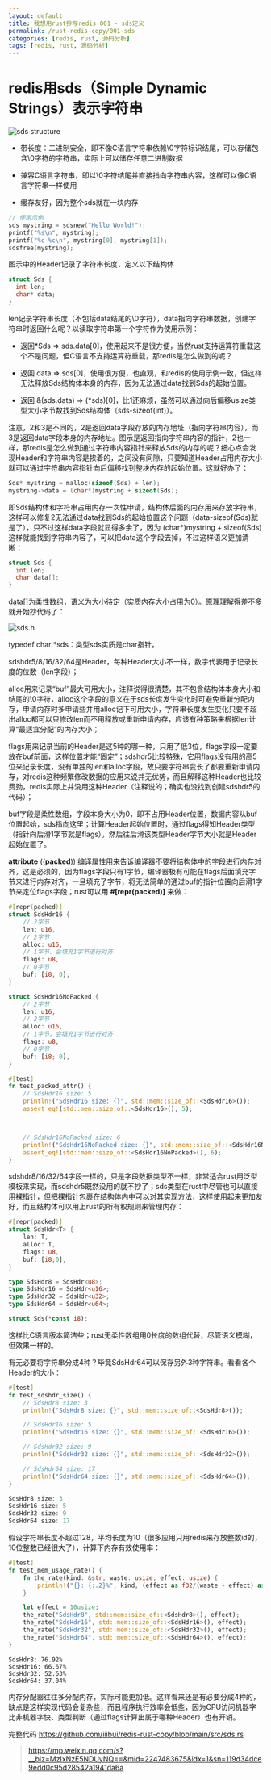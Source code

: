 ```yaml
---
layout: default
title: 我想用rust抄写redis 001 - sds定义
permalink: /rust-redis-copy/001-sds
categories: [redis, rust, 源码分析]
tags: [redis, rust, 源码分析]
---
```


# redis用sds（Simple Dynamic Strings）表示字符串

![sds structure](/imgs/rust-redis-copy-001-sds/sds.png)

  - 带长度：二进制安全，即不像C语言字符串依赖\0字符标识结尾，可以存储包含\0字符的字符串，实际上可以储存任意二进制数据

  - 兼容C语言字符串，即以\0字符结尾并直接指向字符串内容，这样可以像C语言字符串一样使用

  - 缓存友好，因为整个sds就在一块内存

```c
// 使用示例 
sds mystring = sdsnew("Hello World!"); 
printf("%s\n", mystring); 
printf("%c %c\n", mystring[0], mystring[1]); 
sdsfree(mystring);
```

图示中的Header记录了字符串长度，定义以下结构体

```c
struct Sds {
  int len;
  char* data;
}
```

len记录字符串长度（不包括data结尾的\0字符），data指向字符串数据，创建字符串时返回什么呢？以读取字符串第一个字符作为使用示例：

  - 返回*Sds => sds.data[0]，使用起来不是很方便，当然rust支持运算符重载这个不是问题，但C语言不支持运算符重载，那redis是怎么做到的呢？

  - 返回 data => sds[0]，使用很方便，也直观，和redis的使用示例一致，但这样无法释放Sds结构体本身的内存，因为无法通过data找到Sds的起始位置。

  - 返回 &(sds.data) => (*sds)[0]，比1还麻烦，虽然可以通过向后偏移usize类型大小字节数找到Sds结构体（sds-sizeof(int)）。

注意，2和3是不同的，2是返回data字段存放的内存地址（指向字符串内容），而3是返回data字段本身的内存地址。图示是返回指向字符串内容的指针，2也一样，那redis是怎么做到通过字符串内容指针来释放Sds的内存的呢？细心点会发现Header和字符串内容是挨着的，之间没有间隙，只要知道Header占用内存大小就可以通过字符串内容指针向后偏移找到整块内存的起始位置。这就好办了：
```c
Sds* mystring = malloc(sizeof(Sds) + len);
mystring->data = (char*)mystring + sizeof(Sds);
```

即Sds结构体和字符串占用内存一次性申请，结构体后面的内存用来存放字符串，这样可以修复2无法通过data找到Sds的起始位置这个问题（data-sizeof(Sds)就是了），只不过这样data字段就显得多余了，因为 (char*)mystring + sizeof(Sds) 这样就能找到字符串内容了，可以把data这个字段去掉，不过这样语义更加清晰：

```c
struct Sds {
  int len;
  char data[];
}
```

data[]为柔性数组，语义为大小待定（实质内存大小占用为0）。原理理解得差不多就开始抄代码了：

![sds.h](/imgs/rust-redis-copy-001-sds/sds-h.png)

typedef char *sds：类型sds实质是char指针，

sdshdr5/8/16/32/64是Header，每种Header大小不一样，数字代表用于记录长度的位数（len字段）；

alloc用来记录“buf”最大可用大小，注释说得很清楚，其不包含结构体本身大小和结尾的\0字符，alloc这个字段的意义在于sds长度发生变化时可避免重新分配内存，申请内存时多申请些并用alloc记下可用大小，字符串长度发生变化只要不超出alloc都可以只修改len而不用释放或重新申请内存，应该有种策略来根据len计算“最适宜分配”的内存大小；

flags用来记录当前的Header是这5种的哪一种，只用了低3位，flags字段一定要放在buf前面，这样位置才能“固定”；sdshdr5比较特殊，它用flags没有用的高5位来记录长度，没有单独的len和alloc字段，故只要字符串变长了都要重新申请内存，对redis这种频繁修改数据的应用来说并无优势，而且解释这种Header也比较费劲，redis实际上并没用这种Header（注释说的；确实也没找到创建sdshdr5的代码）；

buf字段是柔性数组，字段本身大小为0，即不占用Header位置，数据内容从buf位置起始，sds指向这里；计算Header起始位置时，通过flags得知Header类型（指针向后滑1字节就是flags），然后往后滑该类型Header字节大小就是Header起始位置了。

__attribute__ ((__packed__)) 编译属性用来告诉编译器不要将结构体中的字段进行内存对齐，这是必须的，因为flags字段只有1字节，编译器极有可能在flags后面填充字节来进行内存对齐，一旦填充了字节，将无法简单的通过buf的指针位置向后滑1字节来定位flags字段；rust可以用 **#[repr(packed)]** 来做：

```rust
#[repr(packed)]
struct SdsHdr16 {
    // 2字节
    len: u16,
    // 2字节
    alloc: u16,
    // 1字节，会填充1字节进行对齐
    flags: u8,
    // 0字节
    buf: [i8; 0],
}

struct SdsHdr16NoPacked {
    // 2字节
    len: u16,
    // 2字节
    alloc: u16,
    // 1字节，会填充1字节进行对齐
    flags: u8,
    // 0字节
    buf: [i8; 0],
}

#[test]
fn test_packed_attr() {
    // SdsHdr16 size: 5
    println!("SdsHdr16 size: {}", std::mem::size_of::<SdsHdr16>());
    assert_eq!(std::mem::size_of::<SdsHdr16>(), 5);



    // SdsHdr16NoPacked size: 6
    println!("SdsHdr16NoPacked size: {}", std::mem::size_of::<SdsHdr16NoPacked>());
    assert_eq!(std::mem::size_of::<SdsHdr16NoPacked>(), 6);
}
```

sdshdr8/16/32/64字段一样的，只是字段数据类型不一样，非常适合rust用泛型模板来实现，而sdshdr5既然没用的就不抄了；sds类型在rust中尽管也可以直接用裸指针，但把裸指针包裹在结构体内中可以对其实现方法，这样使用起来更加友好，而且结构体可以用上rust的所有权规则来管理内存：

```rust
#[repr(packed)]
struct SdsHdr<T> {
    len: T,
    alloc: T,
    flags: u8,
    buf: [i8;0],
}

type SdsHdr8 = SdsHdr<u8>;
type SdsHdr16 = SdsHdr<u16>;
type SdsHdr32 = SdsHdr<u32>;
type SdsHdr64 = SdsHdr<u64>;

struct Sds(*const i8);
```

这样比C语言版本简洁些；rust无柔性数组用0长度的数组代替，尽管语义模糊，但效果一样的。

有无必要将字符串分成4种？毕竟SdsHdr64可以保存另外3种字符串。看看各个Header的大小：

```rust
#[test]
fn test_sdshdr_size() {
    // SdsHdr8 size: 3
    println!("SdsHdr8 size: {}", std::mem::size_of::<SdsHdr8>());

    // SdsHdr16 size: 5
    println!("SdsHdr16 size: {}", std::mem::size_of::<SdsHdr16>());

    // SdsHdr32 size: 9
    println!("SdsHdr32 size: {}", std::mem::size_of::<SdsHdr32>());

    // SdsHdr64 size: 17
    println!("SdsHdr64 size: {}", std::mem::size_of::<SdsHdr64>());
}

SdsHdr8 size: 3
SdsHdr16 size: 5
SdsHdr32 size: 9
SdsHdr64 size: 17
```

假设字符串长度不超过128，平均长度为10（很多应用只用redis来存放整数id的，10位整数已经很大了），计算下内存有效使用率：

```rust
#[test]
fn test_mem_usage_rate() {
    fn the_rate(kind: &str, waste: usize, effect: usize) {
        println!("{}: {:.2}%", kind, (effect as f32/(waste + effect) as f32) * 100.)
    }

    let effect = 10usize;
    the_rate("SdsHdr8", std::mem::size_of::<SdsHdr8>(), effect);
    the_rate("SdsHdr16", std::mem::size_of::<SdsHdr16>(), effect);
    the_rate("SdsHdr32", std::mem::size_of::<SdsHdr32>(), effect);
    the_rate("SdsHdr64", std::mem::size_of::<SdsHdr64>(), effect);
}
```
```
SdsHdr8: 76.92%
SdsHdr16: 66.67%
SdsHdr32: 52.63%
SdsHdr64: 37.04%
```

内存分配器往往多分配内存，实际可能更加低。这样看来还是有必要分成4种的，缺点是这样实现代码会复杂些，而且程序执行效率会低些，因为CPU访问机器字比非机器字快、类型判断（通过flags计算出属于哪种Header）也有开销。

完整代码 <https://github.com/iiibui/redis-rust-copy/blob/main/src/sds.rs>

> https://mp.weixin.qq.com/s?__biz=MzIxNzE5NDUyNQ==&mid=2247483675&idx=1&sn=119d34dce9edd0c95d28542a1941da6a

